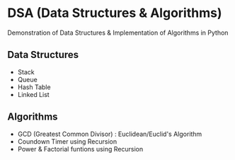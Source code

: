# DSA (Data Structures & Algorithms)

Demonstration of Data Structures & Implementation of Algorithms in Python

## Data Structures

* Stack
* Queue
* Hash Table
* Linked List

## Algorithms

* GCD (Greatest Common Divisor) : Euclidean/Euclid's Algorithm
* Coundown Timer using Recursion
* Power & Factorial funtions using Recursion
